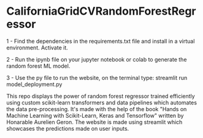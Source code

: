 # CaliforniaGridCVRandomForestRegressor

1 - Find the dependencies in the requirements.txt file and install in a virtual environment. Activate it.

2 - Run the ipynb file on your jupyter notebook or colab to generate the random forest ML model.

3 - Use the py file to run the website, on the terminal type: 
  streamlit run model_deployment.py

This repo displays the power of random forest regressor trained efficiently using custom scikit-learn transformers and data pipelines which automates the data pre-processing. It's made with the help of the book "Hands on Machine Learning with Scikit-Learn, Keras and Tensorflow" written by Honarable Aurelien Geron.
The website is made using streamlit which showcases the predictions made on user inputs.
